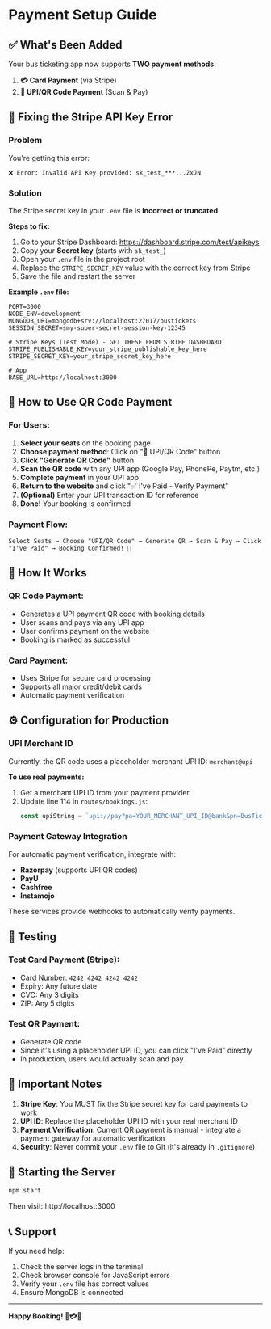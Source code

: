 # Payment Setup Guide

## ✅ What's Been Added

Your bus ticketing app now supports **TWO payment methods**:

1. **💳 Card Payment** (via Stripe)
2. **📱 UPI/QR Code Payment** (Scan & Pay)

## 🔧 Fixing the Stripe API Key Error

### Problem
You're getting this error:
```
❌ Error: Invalid API Key provided: sk_test_***...ZxJN
```

### Solution
The Stripe secret key in your `.env` file is **incorrect or truncated**. 

**Steps to fix:**

1. Go to your Stripe Dashboard: https://dashboard.stripe.com/test/apikeys
2. Copy your **Secret key** (starts with `sk_test_`)
3. Open your `.env` file in the project root
4. Replace the `STRIPE_SECRET_KEY` value with the correct key from Stripe
5. Save the file and restart the server

**Example `.env` file:**
```env
PORT=3000
NODE_ENV=development
MONGODB_URI=mongodb+srv://localhost:27017/bustickets
SESSION_SECRET=smy-super-secret-session-key-12345

# Stripe Keys (Test Mode) - GET THESE FROM STRIPE DASHBOARD
STRIPE_PUBLISHABLE_KEY=your_stripe_publishable_key_here
STRIPE_SECRET_KEY=your_stripe_secret_key_here

# App
BASE_URL=http://localhost:3000
```

## 📱 How to Use QR Code Payment

### For Users:

1. **Select your seats** on the booking page
2. **Choose payment method**: Click on "📱 UPI/QR Code" button
3. **Click "Generate QR Code"** button
4. **Scan the QR code** with any UPI app (Google Pay, PhonePe, Paytm, etc.)
5. **Complete payment** in your UPI app
6. **Return to the website** and click "✅ I've Paid - Verify Payment"
7. **(Optional)** Enter your UPI transaction ID for reference
8. **Done!** Your booking is confirmed

### Payment Flow:

```
Select Seats → Choose "UPI/QR Code" → Generate QR → Scan & Pay → Click "I've Paid" → Booking Confirmed! 🎉
```

## 🔄 How It Works

### QR Code Payment:
- Generates a UPI payment QR code with booking details
- User scans and pays via any UPI app
- User confirms payment on the website
- Booking is marked as successful

### Card Payment:
- Uses Stripe for secure card processing
- Supports all major credit/debit cards
- Automatic payment verification

## ⚙️ Configuration for Production

### UPI Merchant ID
Currently, the QR code uses a placeholder merchant UPI ID: `merchant@upi`

**To use real payments:**
1. Get a merchant UPI ID from your payment provider
2. Update line 114 in `routes/bookings.js`:
   ```javascript
   const upiString = `upi://pay?pa=YOUR_MERCHANT_UPI_ID@bank&pn=BusTicketing&am=${amount}&cu=INR&tn=Booking-${booking._id}&mc=0000`;
   ```

### Payment Gateway Integration
For automatic payment verification, integrate with:
- **Razorpay** (supports UPI QR codes)
- **PayU**
- **Cashfree**
- **Instamojo**

These services provide webhooks to automatically verify payments.

## 🧪 Testing

### Test Card Payment (Stripe):
- Card Number: `4242 4242 4242 4242`
- Expiry: Any future date
- CVC: Any 3 digits
- ZIP: Any 5 digits

### Test QR Payment:
- Generate QR code
- Since it's using a placeholder UPI ID, you can click "I've Paid" directly
- In production, users would actually scan and pay

## 📝 Important Notes

1. **Stripe Key**: You MUST fix the Stripe secret key for card payments to work
2. **UPI ID**: Replace the placeholder UPI ID with your real merchant ID
3. **Payment Verification**: Current QR payment is manual - integrate a payment gateway for automatic verification
4. **Security**: Never commit your `.env` file to Git (it's already in `.gitignore`)

## 🚀 Starting the Server

```bash
npm start
```

Then visit: http://localhost:3000

## 📞 Support

If you need help:
1. Check the server logs in the terminal
2. Check browser console for JavaScript errors
3. Verify your `.env` file has correct values
4. Ensure MongoDB is connected

---

**Happy Booking! 🚌💳📱**
